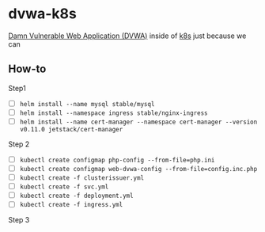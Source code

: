 # dvwa-k8s

[Damn Vulnerable Web Application (DVWA)](http://www.dvwa.co.uk/) inside of [k8s](https://kubernetes.io/docs/concepts/overview/what-is-kubernetes/) just because we can 

## How-to

Step1

* [ ] `helm install --name mysql stable/mysql`
* [ ] `helm install --namespace ingress stable/nginx-ingress`
* [ ] `helm install --name cert-manager --namespace cert-manager --version v0.11.0 jetstack/cert-manager`

Step 2

* [ ] `kubectl create configmap php-config --from-file=php.ini`
* [ ] `kubectl create configmap web-dvwa-config --from-file=config.inc.php`
* [ ] `kubectl create -f clusterissuer.yml`
* [ ] `kubectl create -f svc.yml`
* [ ] `kubectl create -f deployment.yml`
* [ ] `kubectl create -f ingress.yml`

Step 3
